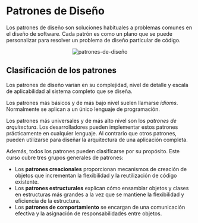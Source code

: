 # Patrones de Diseño

Los patrones de diseño son soluciones habituales a problemas comunes en el diseño de software. Cada patrón es como un plano que se puede personalizar para resolver un problema de diseño particular de código.

<p align="center">
  <img src="https://refactoring.guru/images/patterns/content/index-design-patterns-3x.png" alt="patrones-de-diseño" />
</p>

## Clasificación de los patrones

Los patrones de diseño varían en su complejidad, nivel de detalle y escala de aplicabilidad al sistema completo que se diseña.

Los patrones más básicos y de más bajo nivel suelen llamarse *idioms*. Normalmente se aplican a un único lenguaje de programación.

Los patrones más universales y de más alto nivel son los *patrones de arquitectura*. Los desarrolladores pueden implementar estos patrones prácticamente en cualquier lenguaje. Al contrario que otros patrones, pueden utilizarse para diseñar la arquitectura de una aplicación completa.

Además, todos los patrones pueden clasificarse por su propósito. Este curso cubre tres grupos generales de patrones:

- Los **patrones creacionales** proporcionan mecanismos de creación de objetos que incrementan la flexibilidad y la reutilización de código existente.
- Los **patrones estructurales** explican cómo ensamblar objetos y clases en estructuras más grandes a la vez que se mantiene la flexibilidad y eficiencia de la estructura.
- Los **patrones de comportamiento** se encargan de una comunicación efectiva y la asignación de responsabilidades entre objetos.